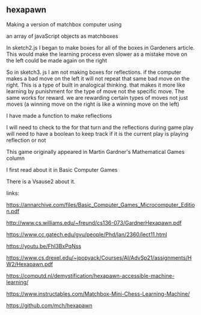 ## hexapawn

Making a version of matchbox computer using 

an array of javaScript objects as matchboxes

In sketch2.js  I began to make boxes for all of the boxes in Gardeners article.  This would make the learning process even slower as a mistake move on the left could be made again on the right

So in sketch3. js I am not making boxes for reflections.
 if the computer makes a bad move on the left it will not repeat that same bad move on the right.  This is a type of built in analogical thinking. that makes it more like learning by punishment for the type of move not the specific move.  The same works for reward. we are rewarding certain types of moves not just moves (a winning move on the right is like a winning move on the left)

I have made a function to make reflections 

I will need to check to the for that turn and the reflections
during game play will need to have a boolean to keep track if it is the current play is playing reflection or not





This game originally appeared in Martin Gardner's Mathematical Games column  

I first read about it in Basic Computer Games

There is a Vsause2 about it.




links:

https://annarchive.com/files/Basic_Computer_Games_Microcomputer_Edition.pdf

http://www.cs.williams.edu/~freund/cs136-073/GardnerHexapawn.pdf

https://www.cc.gatech.edu/gvu/people/Phd/Ian/2360/lect11.html

https://youtu.be/FhI3BxPqNss


https://www.cs.drexel.edu/~jpopyack/Courses/AI/AdvSp21/assignments/HW2/Hexapawn.pdf

https://computd.nl/demystification/hexapawn-accessible-machine-learning/


https://www.instructables.com/Matchbox-Mini-Chess-Learning-Machine/

https://github.com/mch/hexapawn
